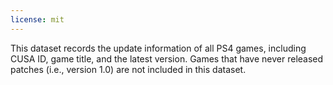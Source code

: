 ```yaml
---
license: mit
---
```


This dataset records the update information of all PS4 games, including CUSA ID, game title, and the latest version. Games that have never released patches (i.e., version 1.0) are not included in this dataset.